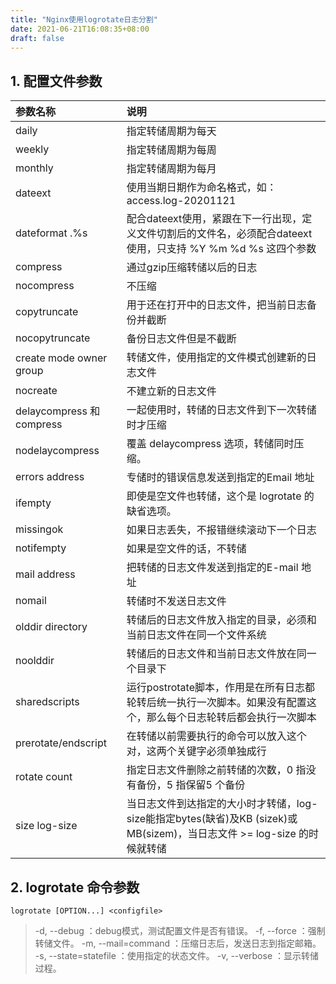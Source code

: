 ```yaml
---
title: "Nginx使用logrotate日志分割"
date: 2021-06-21T16:08:35+08:00
draft: false
---
```


## 1. 配置文件参数

|参数名称|说明|
| :--- | :--- |
| daily | 指定转储周期为每天 |
| weekly | 指定转储周期为每周 |
| monthly | 指定转储周期为每月 |
| dateext | 使用当期日期作为命名格式，如：access.log-20201121 |
| dateformat .%s |配合dateext使用，紧跟在下一行出现，定义文件切割后的文件名，必须配合dateext使用，只支持 %Y %m %d %s 这四个参数 |
| compress | 通过gzip压缩转储以后的日志 |
| nocompress | 不压缩 |
| copytruncate | 用于还在打开中的日志文件，把当前日志备份并截断 |
| nocopytruncate | 备份日志文件但是不截断 |
| create mode owner group | 转储文件，使用指定的文件模式创建新的日志文件 |
| nocreate | 不建立新的日志文件 |
| delaycompress 和 compress | 一起使用时，转储的日志文件到下一次转储时才压缩 |
| nodelaycompress | 覆盖 delaycompress 选项，转储同时压缩。|
| errors address | 专储时的错误信息发送到指定的Email 地址 |
| ifempty | 即使是空文件也转储，这个是 logrotate 的缺省选项。 |
| missingok | 如果日志丢失，不报错继续滚动下一个日志 |
| notifempty | 如果是空文件的话，不转储 |
| mail address | 把转储的日志文件发送到指定的E-mail 地址 |
| nomail | 转储时不发送日志文件 |
| olddir directory | 转储后的日志文件放入指定的目录，必须和当前日志文件在同一个文件系统 |
| noolddir | 转储后的日志文件和当前日志文件放在同一个目录下 |
| sharedscripts | 运行postrotate脚本，作用是在所有日志都轮转后统一执行一次脚本。如果没有配置这个，那么每个日志轮转后都会执行一次脚本 |
| prerotate/endscript | 在转储以前需要执行的命令可以放入这个对，这两个关键字必须单独成行 |
| rotate count | 指定日志文件删除之前转储的次数，0 指没有备份，5 指保留5 个备份 |
| size log-size | 当日志文件到达指定的大小时才转储，log-size能指定bytes(缺省)及KB (sizek)或MB(sizem)，当日志文件 >= log-size 的时候就转储 |

## 2. logrotate 命令参数

` logrotate [OPTION...] <configfile> `
> -d, --debug ：debug模式，测试配置文件是否有错误。
> -f, --force ：强制转储文件。
> -m, --mail=command ：压缩日志后，发送日志到指定邮箱。
> -s, --state=statefile ：使用指定的状态文件。
> -v, --verbose ：显示转储过程。